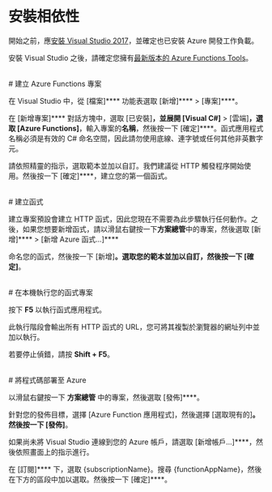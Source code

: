 # 安裝相依性

開始之前，應<a href="https://go.microsoft.com/fwlink/?linkid=2016389" target="_blank">安裝 Visual Studio 2017</a>，並確定也已安裝 Azure 開發工作負載。

安裝 Visual Studio 之後，請確定您擁有<a href="https://go.microsoft.com/fwlink/?linkid=2016394" target="_blank">最新版本的 Azure Functions Tools</a>。

<br/>
# 建立 Azure Functions 專案

在 Visual Studio 中，從 \[檔案]**** 功能表選取 \[新增]**** > \[專案]****。

在 \[新增專案]**** 對話方塊中，選取 \[已安裝]****，並展開 \[Visual C#]**** > \[雲端]****，選取 \[Azure Functions]****，輸入專案的**名稱**，然後按一下 \[確定]****。函式應用程式名稱必須是有效的 C# 命名空間，因此請勿使用底線、連字號或任何其他非英數字元。

請依照精靈的指示，選取範本並加以自訂。我們建議從 HTTP 觸發程序開始使用。然後按一下 \[確定]****，建立您的第一個函式。

<br/>
# 建立函式

建立專案預設會建立 HTTP 函式，因此您現在不需要為此步驟執行任何動作。之後，如果您想要新增函式，請以滑鼠右鍵按一下**方案總管**中的專案，然後選取 \[新增]**** > \[新增 Azure 函式...]****

命名您的函式，然後按一下 \[新增]****。選取您的範本並加以自訂，然後按一下 \[確定]****。

<br/>
# 在本機執行您的函式專案

按下 **F5** 以執行函式應用程式。

此執行階段會輸出所有 HTTP 函式的 URL，您可將其複製於瀏覽器的網址列中並加以執行。

若要停止偵錯，請按 **Shift + F5**。

<br/>
# 將程式碼部署至 Azure

以滑鼠右鍵按一下 **方案總管** 中的專案，然後選取 \[發佈]****。

針對您的發佈目標，選擇 \[Azure Function 應用程式]，然後選擇 \[選取現有的]****。然後按一下 \[發佈]****。

如果尚未將 Visual Studio 連線到您的 Azure 帳戶，請選取 \[新增帳戶...]****，然後依照畫面上的指示進行。

在 \[訂閱]**** 下，選取 {subscriptionName}。搜尋 {functionAppName}，然後在下方的區段中加以選取。然後按一下 \[確定]****。

